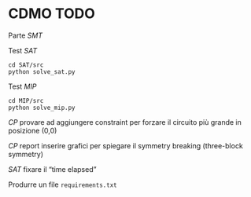 # CDMO TODO

Parte _SMT_

Test _SAT_
```
cd SAT/src
python solve_sat.py
```

Test _MIP_
```
cd MIP/src
python solve_mip.py
```

_CP_ provare ad aggiungere constraint per forzare il circuito più grande in posizione (0,0)

_CP_ report inserire grafici per spiegare il symmetry breaking (three-block symmetry)

_SAT_ fixare il “time elapsed”

Produrre un file `requirements.txt`